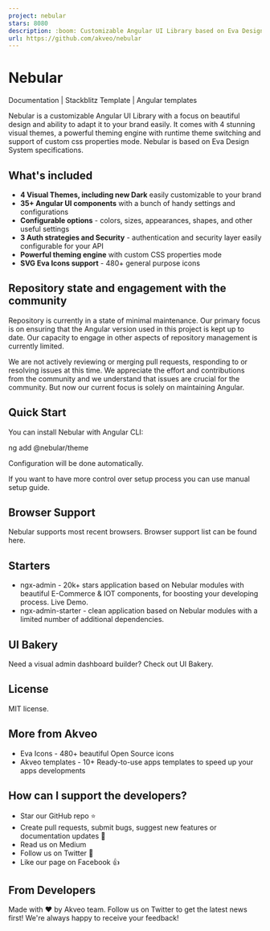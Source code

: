 ```yaml
---
project: nebular
stars: 8080
description: :boom: Customizable Angular UI Library based on Eva Design System :new_moon_with_face::sparkles:Dark Mode
url: https://github.com/akveo/nebular
---
```


Nebular
=======

Documentation | Stackblitz Template | Angular templates

Nebular is a customizable Angular UI Library with a focus on beautiful design and ability to adapt it to your brand easily. It comes with 4 stunning visual themes, a powerful theming engine with runtime theme switching and support of custom css properties mode. Nebular is based on Eva Design System specifications.

What's included
---------------

-   **4 Visual Themes, including new Dark** easily customizable to your brand
-   **35+ Angular UI components** with a bunch of handy settings and configurations
-   **Configurable options** - colors, sizes, appearances, shapes, and other useful settings
-   **3 Auth strategies and Security** - authentication and security layer easily configurable for your API
-   **Powerful theming engine** with custom CSS properties mode
-   **SVG Eva Icons support** - 480+ general purpose icons

Repository state and engagement with the community
--------------------------------------------------

Repository is currently in a state of minimal maintenance. Our primary focus is on ensuring that the Angular version used in this project is kept up to date. Our capacity to engage in other aspects of repository management is currently limited.

We are not actively reviewing or merging pull requests, responding to or resolving issues at this time. We appreciate the effort and contributions from the community and we understand that issues are crucial for the community. But now our current focus is solely on maintaining Angular.

Quick Start
-----------

You can install Nebular with Angular CLI:

ng add @nebular/theme

Configuration will be done automatically.

If you want to have more control over setup process you can use manual setup guide.

Browser Support
---------------

Nebular supports most recent browsers. Browser support list can be found here.

Starters
--------

-   ngx-admin - 20k+ stars application based on Nebular modules with beautiful E-Commerce & IOT components, for boosting your developing process. Live Demo.
-   ngx-admin-starter - clean application based on Nebular modules with a limited number of additional dependencies.

UI Bakery
---------

Need a visual admin dashboard builder? Check out UI Bakery.

License
-------

MIT license.

More from Akveo
---------------

-   Eva Icons - 480+ beautiful Open Source icons
-   Akveo templates - 10+ Ready-to-use apps templates to speed up your apps developments

How can I support the developers?
---------------------------------

-   Star our GitHub repo ⭐
-   Create pull requests, submit bugs, suggest new features or documentation updates 🔧
-   Read us on Medium
-   Follow us on Twitter 🐾
-   Like our page on Facebook 👍

From Developers
---------------

Made with ❤️ by Akveo team. Follow us on Twitter to get the latest news first! We're always happy to receive your feedback!
